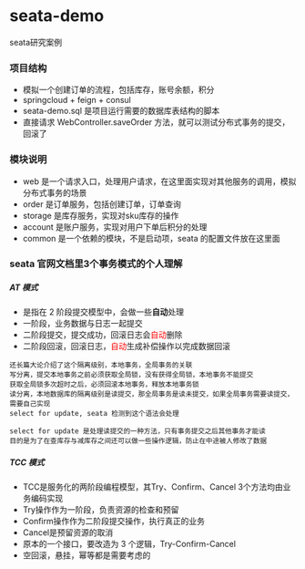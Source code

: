 # seata-demo
seata研究案例


### 项目结构
* 模拟一个创建订单的流程，包括库存，账号余额，积分
* springcloud + feign + consul
* seata-demo.sql 是项目运行需要的数据库表结构的脚本
* 直接请求 WebController.saveOrder 方法，就可以测试分布式事务的提交，回滚了


### 模块说明
* web 是一个请求入口，处理用户请求，在这里面实现对其他服务的调用，模拟分布式事务的场景
* order 是订单服务，包括创建订单，订单查询
* storage 是库存服务，实现对sku库存的操作
* account 是账户服务，实现对用户下单后积分的处理
* common 是一个依赖的模块，不是启动项，seata 的配置文件放在这里面


### seata 官网文档里3个事务模式的个人理解
##### AT 模式
* 是指在 2 阶段提交模型中，会做一些**自动**处理
* 一阶段，业务数据与日志一起提交
* 二阶段提交，提交成功，回滚日志会<font color=#FF0000 >自动</font>删除
* 二阶段回滚，回滚日志，<font color=#FF0000 >自动</font>生成补偿操作以完成数据回滚

```
还长篇大论介绍了这个隔离级别，本地事务，全局事务的关联
写分离，提交本地事务之前必须获取全局锁，没有获得全局锁，本地事务不能提交
获取全局锁多次超时之后，必须回滚本地事务，释放本地事务锁
读分离，本地数据库的隔离级别是读提交，那全局事务是读未提交，如果全局事务需要读提交，需要自己实现
select for update, seata 检测到这个语法会处理
```

```
select for update 是处理读提交的一种方法，只有事务提交之后其他事务才能读
目的是为了在查库存与减库存之间还可以做一些操作逻辑，防止在中途被人修改了数据
```

##### TCC 模式
* TCC是服务化的两阶段编程模型，其Try、Confirm、Cancel 3个方法均由业务编码实现
* Try操作作为一阶段，负责资源的检查和预留
* Confirm操作作为二阶段提交操作，执行真正的业务
* Cancel是预留资源的取消
* 原本的一个接口，要改造为 3 个逻辑，Try-Confirm-Cancel
* 空回滚，悬挂，幂等都是需要考虑的
```
